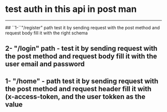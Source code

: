 # test auth in this api in post man
<hr>
## ``1-``"/register" path test it by sending request with the post method and request body fill it with the right schema 

## 2- "/login" path - test it by sending request with the post method and request body fill it with the user email and password 

## 1- "/home" - path test it by sending request with the post method and request header fill it with (x-access-token, and the user tokken as the value 
